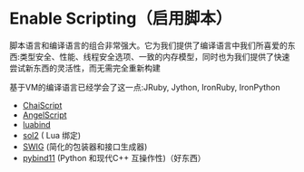 # Enable Scripting（启用脚本）

脚本语言和编译语言的组合非常强大。它为我们提供了编译语言中我们所喜爱的东西:类型安全、性能、线程安全选项、一致的内存模型，同时也为我们提供了快速尝试新东西的灵活性，而无需完全重新构建

基于VM的编译语言已经学会了这一点:JRuby, Jython, IronRuby, IronPython

- [ChaiScript](http://chaiscript.com/)
- [AngelScript](http://www.angelcode.com/angelscript/)
- [luabind](http://www.rasterbar.com/products/luabind.html)
- [sol2](https://github.com/ThePhD/sol2) ( Lua 绑定)
- [SWIG](http://www.swig.org/) (简化的包装器和接口生成器)
- [pybind11](https://pybind11.readthedocs.io/en/stable/) (Python 和现代C++ 互操作性)（好东西）